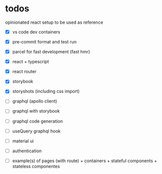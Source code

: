 # todos
opinionated react setup to be used as reference 

- [x] vs code dev containers
- [x] pre-commit format and test run
- [x] parcel for fast development (fast hmr)
- [x] react + typescript
- [x] react router
- [x] storybook
- [x] storyshots (including css import)
- [ ] graphql (apollo client)
- [ ] graphql with storybook
- [ ] graphql code generation
- [ ] useQuery graphql hook
- [ ] material ui
- [ ] authentication
- [ ] example(s) of pages (with route) + containers + stateful components + stateless componentes


